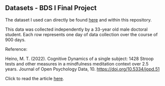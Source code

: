 ## Datasets - BDS I Final Project

The dataset I used can directly be found [here](https://osf.io/w9v28/) and within this repository.

This data was collected independently by a 33-year old male doctoral student. Each row represents one day of data collection over the course of 900 days.


Reference:

Heino, M. T. (2022). Cognitive
Dynamics of a single subject: 1428 Stroop tests and other measures in a mindfulness meditation context over
2.5 years. Journal of Open Psychology Data, 10. https://doi.org/10.5334/jopd.51

Click to read the article [here](https://openpsychologydata.metajnl.com/articles/10.5334/jopd.51).
